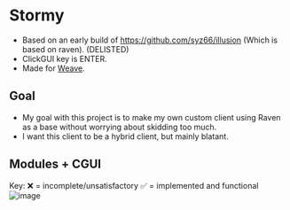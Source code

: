 # Stormy
- Based on an early build of https://github.com/syz66/illusion (Which is based on raven). (DELISTED)
- ClickGUI key is ENTER.
- Made for [Weave](https://github.com/Weave-MC).
## Goal
- My goal with this project is to make my own custom client using Raven as a base without worrying about skidding too much. 
- I want this client to be a hybrid client, but mainly blatant.
## Modules + CGUI
Key:
❌ = incomplete/unsatisfactory
✅ = implemented and functional
![image](https://github.com/Tryflle/stormy/assets/111710533/13047953-d1aa-4e5d-b8c5-d75fd2f8839e)
